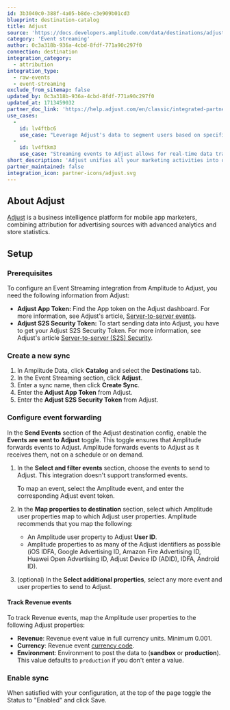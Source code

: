 ```yaml
---
id: 3b3040c0-388f-4a05-b8de-c3e909b01cd3
blueprint: destination-catalog
title: Adjust
source: 'https://docs.developers.amplitude.com/data/destinations/adjust'
category: 'Event streaming'
author: 0c3a318b-936a-4cbd-8fdf-771a90c297f0
connection: destination
integration_category:
  - attribution
integration_type:
  - raw-events
  - event-streaming
exclude_from_sitemap: false
updated_by: 0c3a318b-936a-4cbd-8fdf-771a90c297f0
updated_at: 1713459032
partner_doc_link: 'https://help.adjust.com/en/classic/integrated-partners-classic/amplitude'
use_cases:
  -
    id: lv4ftbc6
    use_case: "Leverage Adjust's data to segment users based on specific parameters like ad group or network, enabling a granular analysis of how different advertising efforts impact user engagement, conversion, and retention."
  -
    id: lv4ftkm3
    use_case: "Streaming events to Adjust allows for real-time data transmission from your application to Adjust's platform, enabling immediate analysis and optimization of your marketing efforts"
short_description: 'Adjust unifies all your marketing activities into one powerful platform, giving you the insights you need to scale your business.'
partner_maintained: false
integration_icon: partner-icons/adjust.svg
---
```

## About Adjust

[Adjust](https://www.adjust.com/) is a business intelligence platform for mobile app marketers, combining attribution for advertising sources with advanced analytics and store statistics.

## Setup

### Prerequisites

To configure an Event Streaming integration from Amplitude to Adjust, you need the following information from Adjust:

- **Adjust App Token:** Find the App token on the Adjust dashboard. For more information, see Adjust's article, [Server-to-server events](https://help.adjust.com/en/article/server-to-server-events).
- **Adjust S2S Security Token:** To start sending data into Adjust, you have to get your Adjust S2S Security Token. For more information, see Adjust's article [Server-to-server (S2S) Security](https://help.adjust.com/en/article/server-to-server-s2s-security).

### Create a new sync

1. In Amplitude Data, click **Catalog** and select the **Destinations** tab.
2. In the Event Streaming section, click **Adjust**.
3. Enter a sync name, then click **Create Sync**.
4. Enter the **Adjust App Token** from Adjust.
5. Enter the **Adjust S2S Security Token** from Adjust.

### Configure event forwarding

In the **Send Events** section of the Adjust destination config, enable the **Events are sent to Adjust** toggle. This toggle ensures that Amplitude forwards events to Adjust. Amplitude forwards events to Adjust as it receives them, not on a schedule or on demand.

1. In the **Select and filter events** section, choose the events to send to Adjust. This integration doesn't support transformed events.

    To map an event, select the Amplitude event, and enter the corresponding Adjust event token.

2. In the **Map properties to destination** section, select which Amplitude user properties map to which Adjust user properties. Amplitude recommends that you map the following:

    - An Amplitude user property to Adjust **User ID**.
    - Amplitude properties to as many of the Adjust identifiers as possible (iOS IDFA, Google Advertising ID, Amazon Fire Advertising ID, Huawei Open Advertising ID, Adjust Device ID (ADID), IDFA, Android ID).

3. (optional) In the **Select additional properties**, select any more event and user properties to send to Adjust. 

#### Track Revenue events

To track Revenue events, map the Amplitude user properties to the following Adjust properties:

- **Revenue**: Revenue event value in full currency units. Minimum 0.001.
- **Currency**: Revenue event [currency code](https://help.adjust.com/resources/lists/supported-currencies).
- **Environment**: Environment to post the data to (**sandbox** or **production**). This value defaults to `production` if you don't enter a value.

### Enable sync

When satisfied with your configuration, at the top of the page toggle the Status to "Enabled" and click Save.